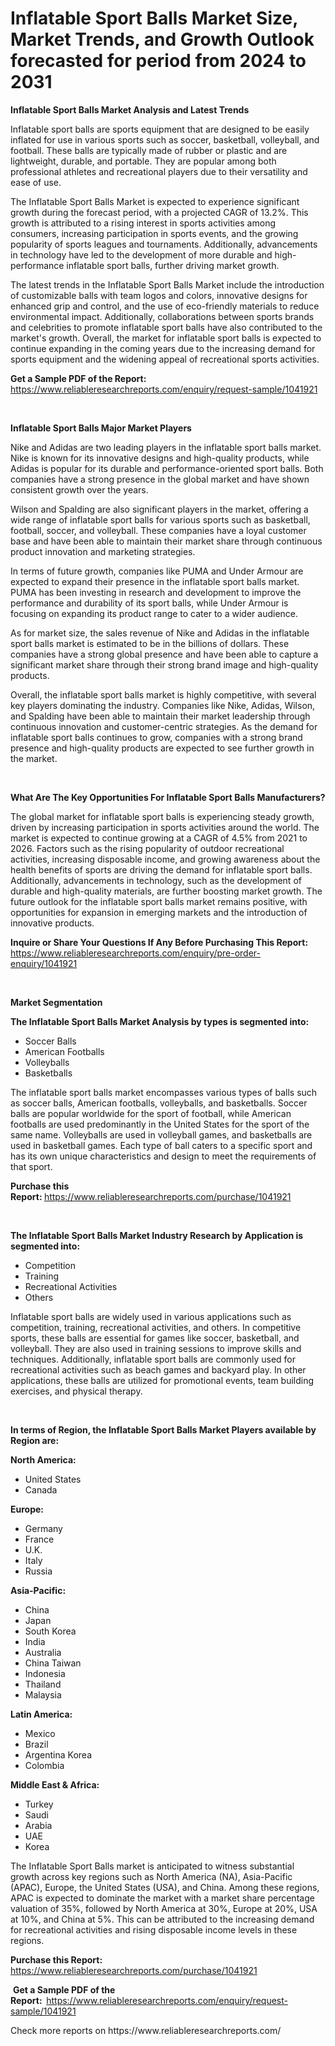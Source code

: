 <p><h1>Inflatable Sport Balls Market Size, Market Trends, and Growth Outlook forecasted for period from 2024 to 2031</h1></p><p><strong>Inflatable Sport Balls Market Analysis and Latest Trends</strong></p>
<p><p>Inflatable sport balls are sports equipment that are designed to be easily inflated for use in various sports such as soccer, basketball, volleyball, and football. These balls are typically made of rubber or plastic and are lightweight, durable, and portable. They are popular among both professional athletes and recreational players due to their versatility and ease of use.</p><p>The Inflatable Sport Balls Market is expected to experience significant growth during the forecast period, with a projected CAGR of 13.2%. This growth is attributed to a rising interest in sports activities among consumers, increasing participation in sports events, and the growing popularity of sports leagues and tournaments. Additionally, advancements in technology have led to the development of more durable and high-performance inflatable sport balls, further driving market growth.</p><p>The latest trends in the Inflatable Sport Balls Market include the introduction of customizable balls with team logos and colors, innovative designs for enhanced grip and control, and the use of eco-friendly materials to reduce environmental impact. Additionally, collaborations between sports brands and celebrities to promote inflatable sport balls have also contributed to the market's growth. Overall, the market for inflatable sport balls is expected to continue expanding in the coming years due to the increasing demand for sports equipment and the widening appeal of recreational sports activities.</p></p>
<p><strong>Get a Sample PDF of the Report:&nbsp;</strong> <a href="https://www.reliableresearchreports.com/enquiry/request-sample/1041921">https://www.reliableresearchreports.com/enquiry/request-sample/1041921</a></p>
<p>&nbsp;</p>
<p><strong>Inflatable Sport Balls Major Market Players</strong></p>
<p><p>Nike and Adidas are two leading players in the inflatable sport balls market. Nike is known for its innovative designs and high-quality products, while Adidas is popular for its durable and performance-oriented sport balls. Both companies have a strong presence in the global market and have shown consistent growth over the years.</p><p>Wilson and Spalding are also significant players in the market, offering a wide range of inflatable sport balls for various sports such as basketball, football, soccer, and volleyball. These companies have a loyal customer base and have been able to maintain their market share through continuous product innovation and marketing strategies.</p><p>In terms of future growth, companies like PUMA and Under Armour are expected to expand their presence in the inflatable sport balls market. PUMA has been investing in research and development to improve the performance and durability of its sport balls, while Under Armour is focusing on expanding its product range to cater to a wider audience.</p><p>As for market size, the sales revenue of Nike and Adidas in the inflatable sport balls market is estimated to be in the billions of dollars. These companies have a strong global presence and have been able to capture a significant market share through their strong brand image and high-quality products.</p><p>Overall, the inflatable sport balls market is highly competitive, with several key players dominating the industry. Companies like Nike, Adidas, Wilson, and Spalding have been able to maintain their market leadership through continuous innovation and customer-centric strategies. As the demand for inflatable sport balls continues to grow, companies with a strong brand presence and high-quality products are expected to see further growth in the market.</p></p>
<p>&nbsp;</p>
<p><strong>What Are The Key Opportunities For Inflatable Sport Balls Manufacturers?</strong></p>
<p><p>The global market for inflatable sport balls is experiencing steady growth, driven by increasing participation in sports activities around the world. The market is expected to continue growing at a CAGR of 4.5% from 2021 to 2026. Factors such as the rising popularity of outdoor recreational activities, increasing disposable income, and growing awareness about the health benefits of sports are driving the demand for inflatable sport balls. Additionally, advancements in technology, such as the development of durable and high-quality materials, are further boosting market growth. The future outlook for the inflatable sport balls market remains positive, with opportunities for expansion in emerging markets and the introduction of innovative products.</p></p>
<p><strong>Inquire or Share Your Questions If Any Before Purchasing This Report:</strong> <a href="https://www.reliableresearchreports.com/enquiry/pre-order-enquiry/1041921">https://www.reliableresearchreports.com/enquiry/pre-order-enquiry/1041921</a></p>
<p>&nbsp;</p>
<p><strong>Market Segmentation</strong></p>
<p><strong>The Inflatable Sport Balls Market Analysis by types is segmented into:</strong></p>
<p><ul><li>Soccer Balls</li><li>American Footballs</li><li>Volleyballs</li><li>Basketballs</li></ul></p>
<p><p>The inflatable sport balls market encompasses various types of balls such as soccer balls, American footballs, volleyballs, and basketballs. Soccer balls are popular worldwide for the sport of football, while American footballs are used predominantly in the United States for the sport of the same name. Volleyballs are used in volleyball games, and basketballs are used in basketball games. Each type of ball caters to a specific sport and has its own unique characteristics and design to meet the requirements of that sport.</p></p>
<p><strong>Purchase this Report:&nbsp;</strong><a href="https://www.reliableresearchreports.com/purchase/1041921">https://www.reliableresearchreports.com/purchase/1041921</a></p>
<p>&nbsp;</p>
<p><strong>The Inflatable Sport Balls Market Industry Research by Application is segmented into:</strong></p>
<p><ul><li>Competition</li><li>Training</li><li>Recreational Activities</li><li>Others</li></ul></p>
<p><p>Inflatable sport balls are widely used in various applications such as competition, training, recreational activities, and others. In competitive sports, these balls are essential for games like soccer, basketball, and volleyball. They are also used in training sessions to improve skills and techniques. Additionally, inflatable sport balls are commonly used for recreational activities such as beach games and backyard play. In other applications, these balls are utilized for promotional events, team building exercises, and physical therapy.</p></p>
<p>&nbsp;</p>
<p><strong>In terms of Region, the Inflatable Sport Balls Market Players available by Region are:</strong></p>
<p>
    <p> <strong> North America: </strong>
        <ul>
            <li>United States</li>
            <li>Canada</li>
        </ul>
        </p> 
    <p> <strong> Europe: </strong>
        <ul>
            <li>Germany</li>
            <li>France</li>
            <li>U.K.</li>
            <li>Italy</li>
            <li>Russia</li>
        </ul>
        </p> 
    <p> <strong> Asia-Pacific: </strong>
        <ul>
            <li>China</li>
            <li>Japan</li>
            <li>South Korea</li>
            <li>India</li>
            <li>Australia</li>
            <li>China Taiwan</li>
            <li>Indonesia</li>
            <li>Thailand</li>
            <li>Malaysia</li>
        </ul>
        </p> 
    <p> <strong> Latin America: </strong>
        <ul>
            <li>Mexico</li>
            <li>Brazil</li>
            <li>Argentina Korea</li>
            <li>Colombia</li>
        </ul>
        </p> 
    <p> <strong> Middle East & Africa: </strong>
        <ul>
            <li>Turkey</li>
            <li>Saudi</li>
            <li>Arabia</li>
            <li>UAE</li>
            <li>Korea</li>
        </ul>
    </p>
    </p>
<p><p>The Inflatable Sport Balls market is anticipated to witness substantial growth across key regions such as North America (NA), Asia-Pacific (APAC), Europe, the United States (USA), and China. Among these regions, APAC is expected to dominate the market with a market share percentage valuation of 35%, followed by North America at 30%, Europe at 20%, USA at 10%, and China at 5%. This can be attributed to the increasing demand for recreational activities and rising disposable income levels in these regions.</p></p>
<p><strong>Purchase this Report: </strong><a href="https://www.reliableresearchreports.com/purchase/1041921">https://www.reliableresearchreports.com/purchase/1041921</a></p>
<p>&nbsp;<strong>Get a Sample PDF of the Report:&nbsp;&nbsp;</strong><a href="https://www.reliableresearchreports.com/enquiry/request-sample/1041921">https://www.reliableresearchreports.com/enquiry/request-sample/1041921</a></p>
<p><strong></strong></p>
<p>Check more reports on https://www.reliableresearchreports.com/</p>